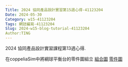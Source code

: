 ```yaml
---
Title: 2024 協同產品設計實習第15週心得-41123204
Date: 2024-05-30
Category: w15-41123204
Tags: 網誌編寫-41123204
Slug: 2024-w15-blog-tutorial-41123204
Author:TING 
---
```


2024 協同產品設計實習課程第13週心得.

<!-- PELICAN_END_SUMMARY -->

在coppeliaSim中將綱球平衡台的零件圖組立
[組合圖](https://drive.google.com/drive/folders/1kJzheQvKVAPC0Y3BLrsvck1r5tXiFRCv?usp=drive_link)
[零件圖](https://drive.google.com/drive/folders/1ziScuNs2Bf1BQbXSoK_D9K-icF1LvIUT?usp=sharing)